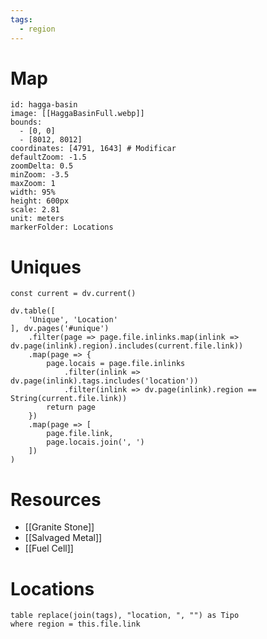 ```yaml
---
tags:
  - region
---
```

# Map
```leaflet
id: hagga-basin
image: [[HaggaBasinFull.webp]]
bounds:
  - [0, 0]
  - [8012, 8012]
coordinates: [4791, 1643] # Modificar
defaultZoom: -1.5
zoomDelta: 0.5
minZoom: -3.5
maxZoom: 1
width: 95%
height: 600px
scale: 2.81
unit: meters
markerFolder: Locations
```
# Uniques
```dataviewjs
const current = dv.current()

dv.table([
	'Unique', 'Location'
], dv.pages('#unique')
	.filter(page => page.file.inlinks.map(inlink => dv.page(inlink).region).includes(current.file.link))
	.map(page => {
		page.locais = page.file.inlinks
			.filter(inlink => dv.page(inlink).tags.includes('location'))
			.filter(inlink => dv.page(inlink).region == String(current.file.link))
		return page
	})
	.map(page => [
		page.file.link,
		page.locais.join(', ')
	])
)
```
# Resources
- [[Granite Stone]]
- [[Salvaged Metal]]
- [[Fuel Cell]]
# Locations
```dataview
table replace(join(tags), "location, ", "") as Tipo
where region = this.file.link
```

